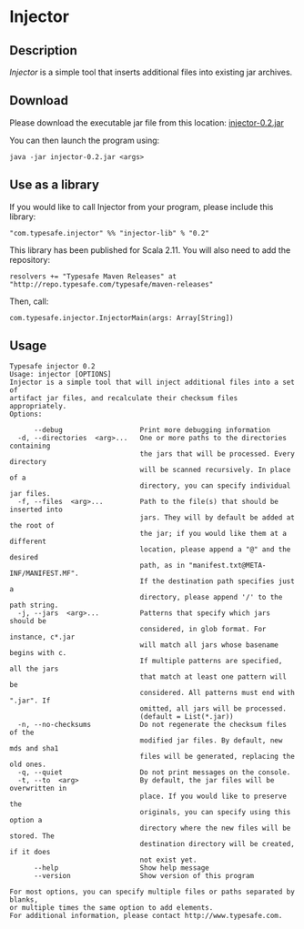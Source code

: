 # Injector

## Description

*Injector* is a simple tool that inserts additional files into existing jar archives.

## Download

Please download the executable jar file from this location: [injector-0.2.jar](http://repo.typesafe.com/typesafe/maven-releases/com/typesafe/injector/injector/0.2/injector-0.2.jar)

You can then launch the program using:

    java -jar injector-0.2.jar <args>

## Use as a library

If you would like to call Injector from your program, please include this library:

    "com.typesafe.injector" %% "injector-lib" % "0.2"

This library has been published for Scala 2.11. You will also need to add the repository:

    resolvers += "Typesafe Maven Releases" at "http://repo.typesafe.com/typesafe/maven-releases"

Then, call:

    com.typesafe.injector.InjectorMain(args: Array[String])

## Usage

    Typesafe injector 0.2
    Usage: injector [OPTIONS]
    Injector is a simple tool that will inject additional files into a set of
    artifact jar files, and recalculate their checksum files appropriately.
    Options:
    
          --debug                   Print more debugging information
      -d, --directories  <arg>...   One or more paths to the directories containing
                                    the jars that will be processed. Every directory
                                    will be scanned recursively. In place of a
                                    directory, you can specify individual jar files.
      -f, --files  <arg>...         Path to the file(s) that should be inserted into
                                    jars. They will by default be added at the root of
                                    the jar; if you would like them at a different
                                    location, please append a "@" and the desired
                                    path, as in "manifest.txt@META-INF/MANIFEST.MF".
                                    If the destination path specifies just a
                                    directory, please append '/' to the path string.
      -j, --jars  <arg>...          Patterns that specify which jars should be
                                    considered, in glob format. For instance, c*.jar
                                    will match all jars whose basename begins with c.
                                    If multiple patterns are specified, all the jars
                                    that match at least one pattern will be
                                    considered. All patterns must end with ".jar". If
                                    omitted, all jars will be processed.
                                    (default = List(*.jar))
      -n, --no-checksums            Do not regenerate the checksum files of the
                                    modified jar files. By default, new mds and sha1
                                    files will be generated, replacing the old ones.
      -q, --quiet                   Do not print messages on the console.
      -t, --to  <arg>               By default, the jar files will be overwritten in
                                    place. If you would like to preserve the
                                    originals, you can specify using this option a
                                    directory where the new files will be stored. The
                                    destination directory will be created, if it does
                                    not exist yet.
          --help                    Show help message
          --version                 Show version of this program
    
    For most options, you can specify multiple files or paths separated by blanks,
    or multiple times the same option to add elements.
    For additional information, please contact http://www.typesafe.com.

